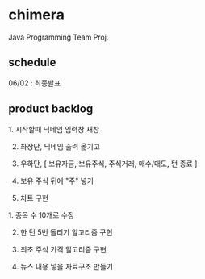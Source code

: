 # chimera
Java Programming Team Proj.

## schedule
06/02 : 최종발표

## product backlog

<front-end>
1. 시작할때 닉네임 입력창 새창

2. 좌상단, 닉네임 출력 옮기고
  
3. 우하단, [ 보유자금, 보유주식, 주식거래, 매수/매도, 턴 종료 ]
  
4. 보유 주식 뒤에 "주" 넣기
  
5. 차트 구현

<back-end>
1. 종목 수 10개로 수정
  
2. 한 턴 5번 돌리기 알고리즘 구현
  
3. 최초 주식 가격 알고리즘 구현
  
4. 뉴스 내용 넣을 자료구조 만들기
